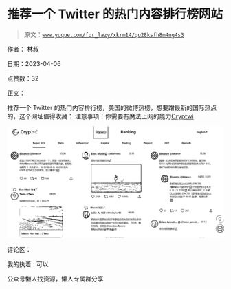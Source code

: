 # 推荐一个 Twitter 的热门内容排行榜网站

> 原文：[`www.yuque.com/for_lazy/xkrm14/qu28ksfh8m4ng4s3`](https://www.yuque.com/for_lazy/xkrm14/qu28ksfh8m4ng4s3)

作者： 林叔

日期：2023-04-06

点赞数：32

正文：

推荐一个 Twitter 的热门内容排行榜，美国的微博热榜，想要蹭最新的国际热点的，这个网址值得收藏： 注意事项：你需要有魔法上网的能力[Cryptwi](https://www.cryptwi.com/)

![](img/04dedba2138ba3482dcb96a0c9cb6d3d.png)

评论区：

我的执着 : 可以

公众号懒人找资源，懒人专属群分享

